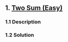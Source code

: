 ## 1. [Two Sum (Easy)](https://leetcode.com/problems/two-sum/)

### 1.1 Description

### 1.2 Solution
